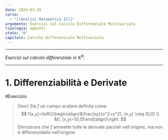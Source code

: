 ```yaml
---
data: 2024-03-29
corso:
  - "[[Analisi Matematica II]]"
argomento: Esercizi sul Calcolo Differenziale Multivariata
tipologia: appunti
stato: "0"
capitolo: Calcolo Differenziale Multivariata
---
```

- - -
*Esercizi sul calcolo differenziale in $\mathbb{R}^N$.*
- - -
# 1. Differenziabilità e Derivate
#Esercizio 
> [!exr] 
> Sia $f$ un campo scalare definita come
> $$
> f(x,y)=\left\{\begin{align}&\frac{xy}{x^2+y^2}, (x,y) \neq (0,0) \\ &0, (x,y)=(0,0)\end{align}\right.
> $$
> Dimostrare che $f$ ammette tutte le derivate parziali nell'origine, ma non è differenziabile nell'origine.
